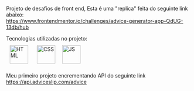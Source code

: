 Projeto de desafios de front end, Esta é uma "replica" feita do seguinte link abaixo: <br>
https://www.frontendmentor.io/challenges/advice-generator-app-QdUG-13db/hub

Tecnologias utilizadas no projeto: <br>
<a href="https://www.html.com/" target="_blank"><img style="margin: 10px" src="https://upload.wikimedia.org/wikipedia/commons/thumb/6/61/HTML5_logo_and_wordmark.svg/2048px-HTML5_logo_and_wordmark.svg.png" alt="HTML" height="50" /></a>
<a href="https://www.css.com/" target="_blank"><img style="margin: 10px" src="https://upload.wikimedia.org/wikipedia/commons/thumb/d/d5/CSS3_logo_and_wordmark.svg/1200px-CSS3_logo_and_wordmark.svg.png" alt="CSS" height="50" /></a>
<a href="[https://www.css.com/](https://www.javascript.com/)" target="_blank"><img style="margin: 5px" src="https://theicom.org/wp-content/uploads/2016/03/js-logo.png" alt="JS" height="50" /></a>

Meu primeiro projeto encrementando API do seguinte link <br>
https://api.adviceslip.com/advice

